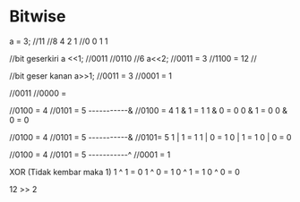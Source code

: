 # Bitwise
a = 3;
//11
//8 4 2 1
//0 0 1 1 

//bit geserkiri
a <<1;
//0011
//0110
//6
a<<2;
//0011 = 3
//1100 = 12
//

//bit geser kanan
a>>1;
//0011 = 3
//0001 = 1

//0011
//0000 =

//0100 = 4
//0101 = 5
-----------&
//0100 = 4
1 & 1 = 1
1 & 0 = 0
0 & 1 = 0
0 & 0 = 0


//0100 = 4
//0101 = 5
-----------&
//0101= 5
1 | 1 = 1
1 | 0 = 1
0 | 1 = 1
0 | 0 = 0

//0100 = 4
//0101 = 5
-----------^
//0001 = 1

XOR (Tidak kembar maka 1)
1 ^ 1 = 0
1 ^ 0 = 1
0 ^ 1 = 1
0 ^ 0 = 0

12 >> 2
